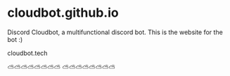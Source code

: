 # cloudbot.github.io
Discord Cloudbot, a multifunctional discord bot. This is the website for the bot :)

cloudbot.tech


⛅️⛅️⛅️⛅️⛅️⛅️⛅️⛅️
⛅️⛅️⛅️⛅️⛅️⛅️⛅️⛅️


